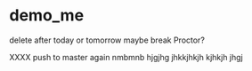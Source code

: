 # demo_me
delete after today or tomorrow maybe break Proctor?

XXXX push to master again nmbmnb hjgjhg jhkkjhkjh kjhkjh
jhgj
